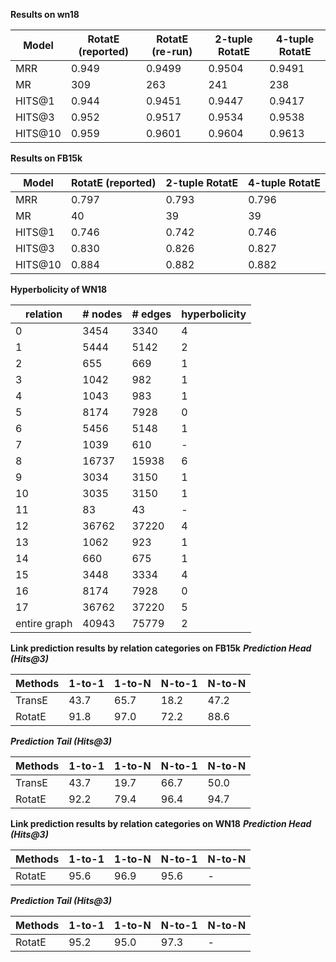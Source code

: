 **Results on wn18**

| Model | RotatE (reported) | RotatE (re-run) | 2-tuple RotatE | 4-tuple RotatE |
|-------------|-------------|-------------|-------------|-------------|
| MRR | 0.949 | 0.9499 | 0.9504 | 0.9491
| MR | 309 | 263 | 241 | 238
| HITS@1 | 0.944 | 0.9451 | 0.9447 | 0.9417
| HITS@3 | 0.952 | 0.9517 | 0.9534 | 0.9538
| HITS@10 | 0.959 | 0.9601 | 0.9604 | 0.9613


**Results on FB15k**

| Model | RotatE (reported) | 2-tuple RotatE | 4-tuple RotatE |
|-------------|-------------|-------------|-------------|
| MRR | 0.797 | 0.793 | 0.796
| MR | 40 | 39 | 39
| HITS@1 | 0.746 | 0.742 | 0.746
| HITS@3 | 0.830 | 0.826 | 0.827
| HITS@10 | 0.884 | 0.882 | 0.882



**Hyperbolicity of WN18**

| relation | # nodes | # edges | hyperbolicity |
|-------------|-------------|-------------|-------------|
|  0  |   3454  |   3340  | 4  |
|  1  |   5444  |   5142  | 2  |
|  2  |    655  |    669  | 1  |
|  3  |   1042  |    982  | 1  |
|  4  |   1043  |    983  | 1  |
|  5  |   8174  |   7928  | 0  |
|  6  |   5456  |   5148  | 1  |
|  7  |   1039  |    610  | -  |
|  8  |  16737  |  15938  | 6  |
|  9  |   3034  |   3150  | 1  |
|  10  |   3035  |   3150  | 1  |
|  11  |     83  |     43  | -  |
|  12  |  36762  |  37220  | 4  |
|  13  |   1062  |    923  | 1  |
|  14  |    660  |    675  | 1  |
|  15  |   3448  |   3334  | 4  |
|  16  |   8174  |   7928  | 0  |
|  17  |  36762  |  37220  | 5  |
| entire graph | 40943 | 75779| 2 |




**Link prediction results by relation categories on FB15k**
***Prediction Head (Hits@3)***

| Methods | 1-to-1 | 1-to-N | N-to-1 | N-to-N |
|-------------|-------------|-------------|-------------|-------------|
| TransE | 43.7 | 65.7 | 18.2 | 47.2 |
|  RotatE | 91.8 | 97.0 | 72.2 | 88.6 |
 
 ***Prediction Tail (Hits@3)***
 
| Methods | 1-to-1 | 1-to-N | N-to-1 | N-to-N |
|-------------|-------------|-------------|-------------|-------------|
| TransE | 43.7 | 19.7 | 66.7 | 50.0 | 
| RotatE | 92.2 | 79.4 | 96.4 | 94.7 |
 
 
 **Link prediction results by relation categories on WN18**
***Prediction Head (Hits@3)***

| Methods | 1-to-1 | 1-to-N | N-to-1 | N-to-N |
|-------------|-------------|-------------|-------------|-------------|
| RotatE | 95.6 | 96.9 | 95.6 | - | 

 ***Prediction Tail (Hits@3)***
 
| Methods | 1-to-1 | 1-to-N | N-to-1 | N-to-N |
|-------------|-------------|-------------|-------------|-------------|
| RotatE | 95.2 | 95.0 | 97.3 | - |
 
 